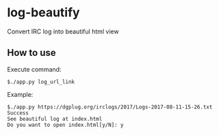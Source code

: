 # log-beautify 

Convert IRC log into beautiful html view

## How to use

Execute command: 

```$./app.py log_url_link```


Example:

```
$./app.py https://dgplug.org/irclogs/2017/Logs-2017-08-11-15-26.txt
Success
See beautiful log at index.html
Do you want to open index.html[y/N]: y

```

